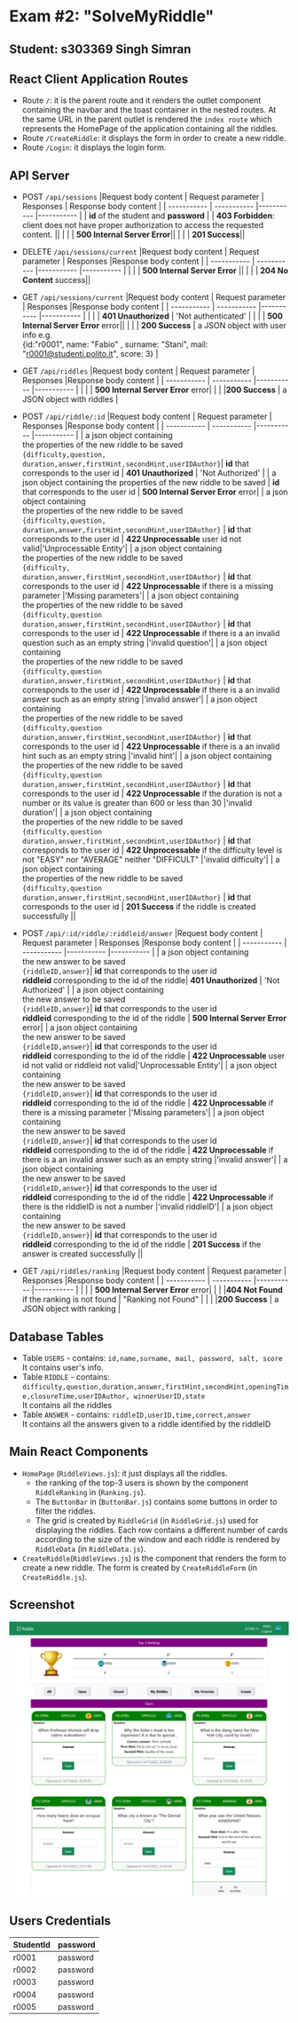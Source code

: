 # Exam #2: "SolveMyRiddle"
## Student: s303369 Singh Simran

## React Client Application Routes

- Route `/`: it is the parent route and it renders the outlet component containing the navbar and the toast container in the nested routes. 
At the same URL in the parent outlet is rendered the `index route` which represents the HomePage of the application containing all the riddles.
- Route `/CreateRiddle`: it displays the form in order to create a new riddle. 
- Route `/Login`: it displays the login form.

## API Server

- POST `/api/sessions`
  |Request body content | Request parameter | Responses | Response body content |
  | ----------- | ----------- |----------- |----------- |
  | **id** of the student and **password** | |  **403 Forbidden**: client does not have proper authorization to access the requested content. ||
  | | | **500 Internal Server Error**||
  | | | **201 Success**||
- DELETE `/api/sessions/current`
  |Request body content | Request parameter | Responses |Response body content |
  | ----------- | ----------- |----------- |----------- |
  | | | **500 Internal Server Error**  ||
  | | | **204 No Content** success||

- GET `/api/sessions/current`
  |Request body content | Request parameter | Responses |Response body content |
  | ----------- | ----------- |----------- |----------- |
  | | | **401 Unauthorized**  | 'Not authenticated' |
  | | | **500 Internal Server Error** error||
  | | | **200 Success**  | a JSON object with user info e.g. <br> {id:"r0001", name: "Fabio" , surname: "Stani", mail: "r0001@studenti.polito.it", score: 3}  |

- GET `/api/riddles`
  |Request body content | Request parameter | Responses |Response body content |
  | ----------- | ----------- |----------- |----------- |
  | |  | **500 Internal Server Error** error|
  | | |**200 Success**  | a JSON object with riddles |



- POST `/api/riddle/:id`
  |Request body content | Request parameter | Responses |Response body content |
  | ----------- | ----------- |----------- |----------- |
  | a json object containing <br> the properties of the new riddle to be saved <br> `{difficulty,question,`<br>`duration,answer,firstHint,secondHint,userIDAuthor}`| **id** that corresponds to the user id | **401 Unauthorized**  | 'Not Authorized' |
  | a json object containing the properties of the new riddle to be saved | **id** that corresponds to the user id | **500 Internal Server Error** error|
  |  a json object containing <br> the properties of the new riddle to be saved <br> `{difficulty,question,`<br>`duration,answer,firstHint,secondHint,userIDAuthor}` | **id** that corresponds to the user id | **422 Unprocessable** user id not valid|'Unprocessable Entity'|
  |  a json object containing <br> the properties of the new riddle to be saved <br> `{difficulty,`<br>`duration,answer,firstHint,secondHint,userIDAuthor}` | **id** that corresponds to the user id | **422 Unprocessable** if there is a missing parameter |'Missing parameters'|
  |  a json object containing <br> the properties of the new riddle to be saved <br> `{difficulty,question`<br>`duration,answer,firstHint,secondHint,userIDAuthor}` | **id** that corresponds to the user id | **422 Unprocessable** if there is a an invalid question such as an empty string |'invalid question'|
  |  a json object containing <br> the properties of the new riddle to be saved <br> `{difficulty,question`<br>`duration,answer,firstHint,secondHint,userIDAuthor}` | **id** that corresponds to the user id | **422 Unprocessable** if there is a an invalid answer such as an empty string |'invalid answer'|
  |  a json object containing <br> the properties of the new riddle to be saved <br> `{difficulty,question`<br>`duration,answer,firstHint,secondHint,userIDAuthor}` | **id** that corresponds to the user id | **422 Unprocessable** if there is a an invalid hint such as an empty string |'invalid hint'|
  |  a json object containing <br> the properties of the new riddle to be saved <br> `{difficulty,question`<br>`duration,answer,firstHint,secondHint,userIDAuthor}` | **id** that corresponds to the user id | **422 Unprocessable** if the duration is not a number or its value is greater than 600 or less than 30 |'invalid duration'|
  |  a json object containing <br> the properties of the new riddle to be saved <br> `{difficulty,question`<br>`duration,answer,firstHint,secondHint,userIDAuthor}` | **id** that corresponds to the user id | **422 Unprocessable** if the difficulty level is not "EASY" nor "AVERAGE" neither "DIFFICULT" |'invalid difficulty'|
  |  a json object containing <br> the properties of the new riddle to be saved <br> `{difficulty,question`<br>`duration,answer,firstHint,secondHint,userIDAuthor}` | **id** that corresponds to the user id | **201 Success** if the riddle is created successfully ||

- POST `/api/:id/riddle/:riddleid/answer`
  |Request body content | Request parameter | Responses |Response body content |
  | ----------- | ----------- |----------- |----------- |
  | a json object containing <br> the new answer to be saved <br> `{riddleID,answer}`| **id** that corresponds to the user id <br> **riddleid** corresponding to the id of the riddle| **401 Unauthorized**  | 'Not Authorized' |
  | a json object containing <br> the new answer to be saved <br> `{riddleID,answer}`| **id** that corresponds to the user id <br> **riddleid** corresponding to the id of the riddle | **500 Internal Server Error** error|
  |  a json object containing <br> the new answer to be saved <br> `{riddleID,answer}`| **id** that corresponds to the user id <br> **riddleid** corresponding to the id of the riddle | **422 Unprocessable** user id not valid or riddleid not valid|'Unprocessable Entity'|
  | a json object containing <br> the new answer to be saved <br> `{riddleID,answer}`| **id** that corresponds to the user id <br> **riddleid** corresponding to the id of the riddle  | **422 Unprocessable** if there is a missing parameter |'Missing parameters'|
  |  a json object containing <br> the new answer to be saved <br> `{riddleID,answer}`| **id** that corresponds to the user id <br> **riddleid** corresponding to the id of the riddle  | **422 Unprocessable** if there is a an invalid answer such as an empty string |'invalid answer'|
  |  a json object containing <br> the new answer to be saved <br> `{riddleID,answer}`| **id** that corresponds to the user id <br> **riddleid** corresponding to the id of the riddle | **422 Unprocessable** if there is the riddleID is not a number |'invalid riddleID'|
  |   a json object containing <br> the new answer to be saved <br> `{riddleID,answer}`| **id** that corresponds to the user id <br> **riddleid** corresponding to the id of the riddle | **201 Success** if the answer is created successfully ||

- GET `/api/riddles/ranking`
  |Request body content | Request parameter | Responses |Response body content |
  | ----------- | ----------- |----------- |----------- |
  | |  | **500 Internal Server Error** error|
    | | |**404 Not Found**  if the ranking is not found | "Ranking not Found"  |
  | | |**200 Success**  | a JSON object with ranking  |


## Database Tables

- Table `USERS` - contains: `id,name,surname, mail, password, salt, score` <br>It contains user's info.
- Table `RIDDLE` - contains: `difficulty,question,duration,answer,firstHint,secondHint,openingTime,closureTime,userIDAuthor, winnerUserID,state` <br>It contains all the riddles
- Table `ANSWER` - contains: `riddleID,userID,time,correct,answer` <br>It contains all the answers given to a riddle identified by the riddleID

## Main React Components

- `HomePage` (`RiddleViews.js`): it just displays all the riddles.
    - the ranking of the top-3 users is shown by the component `RiddleRanking` in (`Ranking.js`).
    - The `ButtonBar` in (`ButtonBar.js`) contains some buttons in order to filter the riddles.
    - The grid is created by `RiddleGrid` (in `RiddleGrid.js`) used for displaying the riddles. Each row contains a different number of cards according to the size of the window and each riddle is rendered by `RiddleData` (in `RiddleData.js`).
- `CreateRiddle`(`RiddleViews.js`) is the component that renders the form to create a new riddle. The form is created by `CreateRiddleForm` (in `CreateRiddle.js`).





## Screenshot

![Screenshot](./images/FirstHintAnswer.png)

## Users Credentials
  | StudentId | password  |
  | ----------- | ----------- |
  | r0001    |   password | 
  | r0002   |   password | 
  | r0003   |   password | 
  | r0004   |   password | 
  | r0005   |   password | 

  